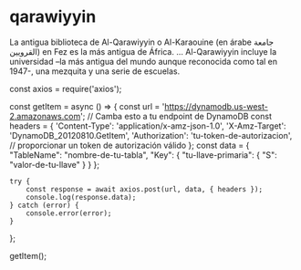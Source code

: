 # qarawiyyin
La antigua biblioteca de Al-Qarawiyyin o Al-Karaouine (en árabe جامعة القرويين) en Fez es la más antigua de África. ... Al-Qarawiyyin incluye la universidad –la más antigua del mundo aunque reconocida como tal en 1947-, una mezquita y una serie de escuelas.


const axios = require('axios');

const getItem = async () => {
    const url = 'https://dynamodb.us-west-2.amazonaws.com'; // Camba esto a tu endpoint de DynamoDB
    const headers = {
        'Content-Type': 'application/x-amz-json-1.0',
        'X-Amz-Target': 'DynamoDB_20120810.GetItem',
        'Authorization': 'tu-token-de-autorizacion', // proporcionar un token de autorización válido
    };
    const data = {
        "TableName": "nombre-de-tu-tabla",
        "Key": {
            "tu-llave-primaria": {
                "S": "valor-de-tu-llave"
            }
        }
    };
    
    try {
        const response = await axios.post(url, data, { headers });
        console.log(response.data);
    } catch (error) {
        console.error(error);
    }
};

getItem();

